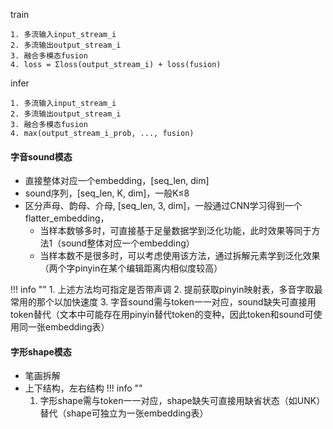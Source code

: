 train

    1. 多流输入input_stream_i
    2. 多流输出output_stream_i
    3. 融合多模态fusion
    4. loss = Σloss(output_stream_i) + loss(fusion)

infer

    1. 多流输入input_stream_i
    2. 多流输出output_stream_i
    3. 融合多模态fusion
    4. max(output_stream_i_prob, ..., fusion)

#### 字音sound模态
- 直接整体对应一个embedding，[seq_len, dim]
- sound序列，[seq_len, K, dim]，一般K≤8
- 区分声母、韵母、介母, [seq_len, 3, dim]，一般通过CNN学习得到一个flatter_embedding，
    - 当样本数够多时，可直接基于足量数据学到泛化功能，此时效果等同于方法1（sound整体对应一个embedding）
    - 当样本数不是很多时，可以考虑使用该方法，通过拆解元素学到泛化效果（两个字pinyin在某个编辑距离内相似度较高）
  
!!! info ""
    1. 上述方法均可指定是否带声调
    2. 提前获取pinyin映射表，多音字取最常用的那个以加快速度
    3. 字音sound需与token一一对应，sound缺失可直接用token替代（文本中可能存在用pinyin替代token的变种，因此token和sound可使用同一张embedding表）
    
#### 字形shape模态
- 笔画拆解
- 上下结构，左右结构
!!! info ""
    1. 字形shape需与token一一对应，shape缺失可直接用缺省状态（如UNK）替代（shape可独立为一张embedding表）
   